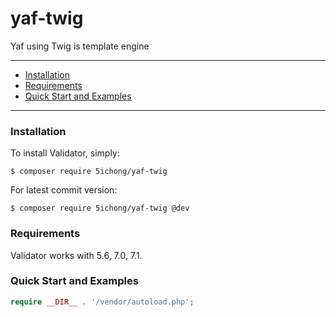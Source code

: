 # yaf-twig
Yaf using Twig is template engine

---

- [Installation](#installation)
- [Requirements](#requirements)
- [Quick Start and Examples](#quick-start-and-examples)

---

### Installation

To install Validator, simply:

    $ composer require 5ichong/yaf-twig

For latest commit version:

    $ composer require 5ichong/yaf-twig @dev

### Requirements

Validator works with 5.6, 7.0, 7.1.

### Quick Start and Examples

```php
require __DIR__ . '/vendor/autoload.php';

```




